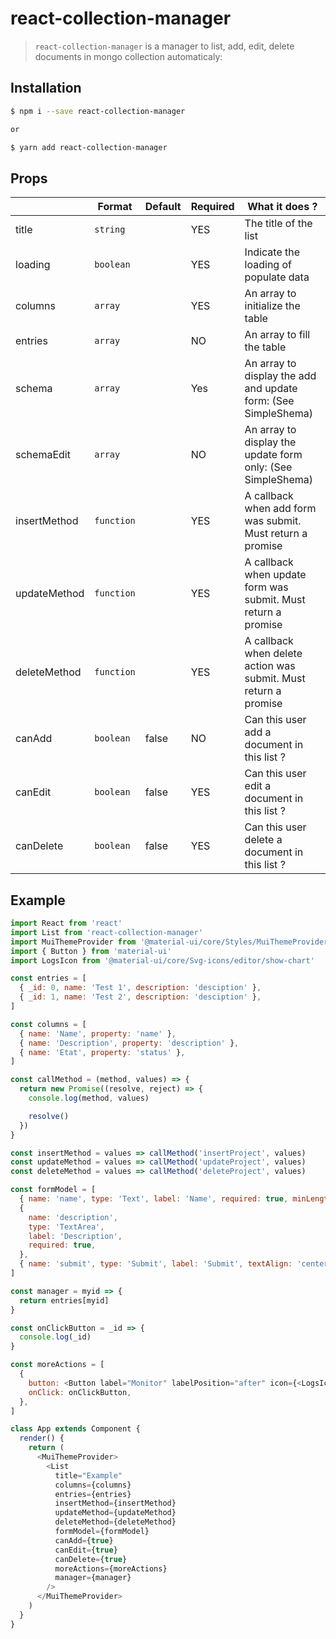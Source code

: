 # react-collection-manager

> `react-collection-manager` is a manager to list, add, edit, delete documents in mongo collection automaticaly:

## Installation

```bash
$ npm i --save react-collection-manager

or

$ yarn add react-collection-manager
```

## Props

|              | Format     | Default | Required | What it does ?                                                  |
| ------------ | ---------- | ------- | -------- | --------------------------------------------------------------- |
| title        | `string`   |         | YES      | The title of the list                                           |
| loading      | `boolean`  |         | YES      | Indicate the loading of populate data                           |
| columns      | `array`    |         | YES      | An array to initialize the table                                |
| entries      | `array`    |         | NO       | An array to fill the table                                      |
| schema       | `array`    |         | Yes      | An array to display the add and update form: (See SimpleShema)  |
| schemaEdit   | `array`    |         | NO       | An array to display the update form only: (See SimpleShema)     |
| insertMethod | `function` |         | YES      | A callback when add form was submit. Must return a promise      |
| updateMethod | `function` |         | YES      | A callback when update form was submit. Must return a promise   |
| deleteMethod | `function` |         | YES      | A callback when delete action was submit. Must return a promise |
| canAdd       | `boolean`  | false   | NO       | Can this user add a document in this list ?                     |
| canEdit      | `boolean`  | false   | YES      | Can this user edit a document in this list ?                    |
| canDelete    | `boolean`  | false   | YES      | Can this user delete a document in this list ?                  |

## Example

```javascript
import React from 'react'
import List from 'react-collection-manager'
import MuiThemeProvider from '@material-ui/core/Styles/MuiThemeProvider'
import { Button } from 'material-ui'
import LogsIcon from '@material-ui/core/Svg-icons/editor/show-chart'

const entries = [
  { _id: 0, name: 'Test 1', description: 'desciption' },
  { _id: 1, name: 'Test 2', description: 'desciption' },
]

const columns = [
  { name: 'Name', property: 'name' },
  { name: 'Description', property: 'description' },
  { name: 'Etat', property: 'status' },
]

const callMethod = (method, values) => {
  return new Promise((resolve, reject) => {
    console.log(method, values)

    resolve()
  })
}

const insertMethod = values => callMethod('insertProject', values)
const updateMethod = values => callMethod('updateProject', values)
const deleteMethod = values => callMethod('deleteProject', values)

const formModel = [
  { name: 'name', type: 'Text', label: 'Name', required: true, minLength: 3 },
  {
    name: 'description',
    type: 'TextArea',
    label: 'Description',
    required: true,
  },
  { name: 'submit', type: 'Submit', label: 'Submit', textAlign: 'center' },
]

const manager = myid => {
  return entries[myid]
}

const onClickButton = _id => {
  console.log(_id)
}

const moreActions = [
  {
    button: <Button label="Monitor" labelPosition="after" icon={<LogsIcon />} />,
    onClick: onClickButton,
  },
]

class App extends Component {
  render() {
    return (
      <MuiThemeProvider>
        <List
          title="Example"
          columns={columns}
          entries={entries}
          insertMethod={insertMethod}
          updateMethod={updateMethod}
          deleteMethod={deleteMethod}
          formModel={formModel}
          canAdd={true}
          canEdit={true}
          canDelete={true}
          moreActions={moreActions}
          manager={manager}
        />
      </MuiThemeProvider>
    )
  }
}
```
